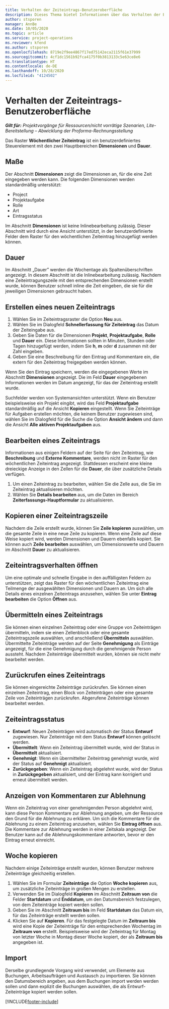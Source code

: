 ```yaml
---
title: Verhalten der Zeiteintrags-Benutzeroberfläche
description: Dieses Thema bietet Informationen über das Verhalten der Benutzeroberfläche bei Zeiteinträgen.
author: stsporen
manager: AnnBe
ms.date: 10/05/2020
ms.topic: article
ms.service: project-operations
ms.reviewer: kfend
ms.author: stsporen
ms.openlocfilehash: 8719e2f9ee4867f17ed75142eca2115f61e37999
ms.sourcegitcommit: 4cf1dc1561b92fca4175f0b3813133c5e63ce8e6
ms.translationtype: HT
ms.contentlocale: de-DE
ms.lasthandoff: 10/28/2020
ms.locfileid: "4124502"
---
```

# <a name="time-entry-ui-behavior"></a>Verhalten der Zeiteintrags-Benutzeroberfläche

_**Gilt für:** Projektvorgänge für Ressourcen/nicht vorrätige Szenarien, Lite-Bereitstellung – Abwicklung der Proforma-Rechnungsstellung_


Das Raster **Wöchentlicher Zeiteintrag** ist ein benutzerdefiniertes Steuerelement mit den zwei Hauptbereichen **Dimensionen** und **Dauer**.

## <a name="dimensions"></a>Maße
Der Abschnitt **Dimensionen** zeigt die Dimensionen an, für die eine Zeit eingegeben werden kann. Die folgenden Dimensionen werden standardmäßig unterstützt:

  - Project
  - Projektaufgabe
  - Rolle
  - Art
  - Eintragsstatus

Im Abschnitt **Dimensionen** ist keine Inlinebearbeitung zulässig. Dieser Abschnitt wird durch eine Ansicht unterstützt, in der benutzerdefinierte Felder dem Raster für den wöchentlichen Zeiteintrag hinzugefügt werden können.

## <a name="duration"></a>Dauer
Im Abschnitt „Dauer” werden die Wochentage als Spaltenüberschriften angezeigt. In diesem Abschnitt ist die Inlinebearbeitung zulässig. Nachdem eine Zeiteintragungszeile mit den entsprechenden Dimensionen erstellt wurde, können Benutzer schnell inline die Zeit eingeben, die sie für die jeweiligen Dimensionen gebraucht haben.

## <a name="create-a-new-time-entry"></a>Erstellen eines neuen Zeiteintrags

1. Wählen Sie im Zeiteintragsraster die Option **Neu** aus. 
2. Wählen Sie im Dialogfeld **Schnellerfassung für Zeiteintrag** das Datum der Zeiteingabe aus.
3. Geben Sie Daten für die Dimensionen **Projekt**, **Projektaufgabe**, **Rolle** und **Dauer** ein. Diese Informationen sollten in Minuten, Stunden oder Tagen hinzugefügt werden, indem Sie **h**, **m** oder **d** zusammen mit der Zahl eingeben. 
4. Geben Sie eine Beschreibung für den Eintrag und Kommentare ein, die extern für den Zeiteintrag freigegeben werden können. 

Wenn Sie den Eintrag speichern, werden die eingegebenen Werte im Abschnitt **Dimensionen** angezeigt. Die im Feld **Dauer** eingegebenen Informationen werden im Datum angezeigt, für das der Zeiteintrag erstellt wurde.

Suchfelder werden von Systemansichten unterstützt. Wenn ein Benutzer beispielsweise ein Projekt eingibt, wird das Feld **Projektaufgabe** standardmäßig auf die Ansicht **Kopieren** eingestellt. Wenn Sie Zeiteinträge für Aufgaben erstellen möchten, die keinem Benutzer zugewiesen sind, wählen Sie im Dialogfeld für die Suche die Option **Ansicht ändern** und dann die Ansicht **Alle aktiven Projektaufgaben** aus.

## <a name="edit-a-time-entry"></a>Bearbeiten eines Zeiteintrags 
Informationen aus einigen Feldern auf der Seite für den Zeiteintrag, wie **Beschreibung** und **Externe Kommentare**, werden nicht im Raster für den wöchentlichen Zeiteintrag angezeigt. Stattdessen erscheint eine kleine dreieckige Anzeige in den Zellen für die **Dauer**, die über zusätzliche Details verfügen. 

1. Um einen Zeiteintrag zu bearbeiten, wählen Sie die Zelle aus, die Sie im Zeiteintrag aktualisieren möchten.
2. Wählen Sie **Details bearbeiten** aus, um die Daten im Bereich **Zeiterfassungs-Hauptformular** zu aktualisieren. 

## <a name="copy-a-time-entry-row"></a>Kopieren einer Zeiteintragszeile
Nachdem die Zeile erstellt wurde, können Sie **Zeile kopieren** auswählen, um die gesamte Zeile in eine neue Zeile zu kopieren. Wenn eine Zeile auf diese Weise kopiert wird, werden Dimensionen und Dauern ebenfalls kopiert. Sie können auch **Zeile bearbeiten** auswählen, um Dimensionswerte und Dauern im Abschnitt **Dauer** zu aktualisieren.

## <a name="open-a-time-entry-behavior"></a>Zeiteintragsverhalten öffnen
Um eine optimale und schnelle Eingabe in den auffälligsten Feldern zu unterstützen, zeigt das Raster für den wöchentlichen Zeiteintrag eine Teilmenge der ausgewählten Dimensionen und Dauern an. Um sich alle Details eines einzelnen Zeiteintrags anzusehen, wählen Sie unter **Eintrag bearbeiten** die Option **Öffnen** aus.

## <a name="submit-a-time-entry"></a>Übermitteln eines Zeiteintrags
Sie können einen einzelnen Zeiteintrag oder eine Gruppe von Zeiteinträgen übermitteln, indem sie einen Zellenblock oder eine gesamte Zeiteintragszeile auswählen, und anschließend **Übermitteln** auswählen. Übermittelte Zeiteinträge werden auf der Seite **Genehmigung** als Einträge angezeigt, für die eine Genehmigung durch die genehmigende Person aussteht. Nachdem Zeiteinträge übermittelt wurden, können sie nicht mehr bearbeitet werden.

## <a name="recall-a-time-entry"></a>Zurückrufen eines Zeiteintrags
Sie können eingereichte Zeiteinträge zurückrufen. Sie können einen einzelnen Zeiteintrag, einen Block von Zeiteinträgen oder eine gesamte Zeile von Zeiteinträgen zurückrufen. Abgerufene Zeiteinträge können bearbeitet werden.

## <a name="time-entry-status"></a>Zeiteintragsstatus

- **Entwurf**: Neuen Zeiteinträgen wird automatisch der Status **Entwurf** zugewiesen. Nur Zeiteinträge mit dem Status **Entwurf** können gelöscht werden.
- **Übermittelt**: Wenn ein Zeiteintrag übermittelt wurde, wird der Status in **Übermittelt** aktualisiert. 
- **Genehmigt**: Wenn ein übermittelter Zeiteintrag genehmigt wurde, wird der Status auf **Genehmigt** aktualisiert. 
- **Zurückgegeben**: Wenn ein Zeiteintrag abgelehnt wurde, wird der Status in **Zurückgegeben** aktualisiert, und der Eintrag kann korrigiert und erneut übermittelt werden. 

## <a name="view-rejection-comments"></a>Anzeigen von Kommentaren zur Ablehnung
Wenn ein Zeiteintrag von einer genehmigenden Person abgelehnt wird, kann diese Person Kommentare zur Ablehnung angeben, um der Ressource den Grund für die Ablehnung zu erklären. Um sich die Kommentare für die Ablehnung zu einem Zeiteintrag anzusehen, wählen Sie **Eintrag öffnen** aus. Die Kommentare zur Ablehnung werden in einer Zeitskala angezeigt. Der Benutzer kann auf die Ablehnungskommentare antworten, bevor er den Eintrag erneut einreicht.

## <a name="copy-week"></a>Woche kopieren
Nachdem einige Zeiteinträge erstellt wurden, können Benutzer mehrere Zeiteinträge gleichzeitig erstellen.

1. Wählen Sie im Formular **Zeiteinträge** die Option **Woche kopieren** aus, um zusätzliche Zeiteinträge in großen Mengen zu erstellen. 
2. Verwenden Sie im Dialogfeld **Kopieren** im Abschnitt **Zeitraum von** die Felder **Startdatum** und **Enddatum**, um den Datumsbereich festzulegen, von dem Zeiteinträge kopiert werden sollen. 
3. Geben Sie im Abschnitt **Zeitraum bis** im Feld **Startdatum** das Datum ein, für das Zeiteinträge erstellt werden sollen. 
4. Klicken Sie auf **Kopieren**. Für das festgelegte Datum im **Zeitraum bis** wird eine Kopie der Zeiteinträge für den entsprechenden Wochentag im **Zeitraum von** erstellt. Beispielsweise wird der Zeiteintrag für Montag von letzter Woche in Montag dieser Woche kopiert, der als **Zeitraum bis** angegeben ist.

## <a name="import"></a>Import
Derselbe grundlegende Vorgang wird verwendet, um Elemente aus Buchungen, Arbeitsaufträgen und Austausch zu importieren. Sie können den Datumsbereich angeben, aus dem Buchungen import werden werden sollen und dann explizit die Buchungen auswählen, die als Entwurf-Zeiteinträge kopiert werden sollen. 


[!INCLUDE[footer-include](../includes/footer-banner.md)]